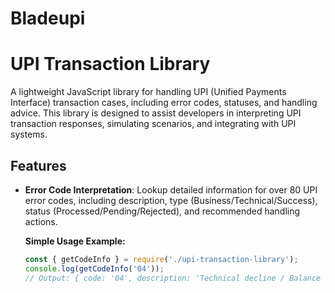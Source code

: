 # Bladeupi

# UPI Transaction Library

A lightweight JavaScript library for handling UPI (Unified Payments Interface) transaction cases, including error codes, statuses, and handling advice. This library is designed to assist developers in interpreting UPI transaction responses, simulating scenarios, and integrating with UPI systems.

## Features
- **Error Code Interpretation**: Lookup detailed information for over 80 UPI error codes, including description, type (Business/Technical/Success), status (Processed/Pending/Rejected), and recommended handling actions.

  **Simple Usage Example:**
  ```javascript
  const { getCodeInfo } = require('./upi-transaction-library');
  console.log(getCodeInfo('04'));
  // Output: { code: '04', description: 'Technical decline / Balance insufficient', type: 'Business/Technical', status: 'Rejected', handling: 'Insufficient funds; top up account.' }
